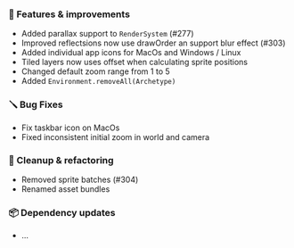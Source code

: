 ### 🚀 Features & improvements

- Added parallax support to `RenderSystem` (#277)
- Improved reflectsions now use drawOrder an support blur effect (#303)
- Added individual app icons for MacOs and Windows / Linux
- Tiled layers now uses offset when calculating sprite positions 
- Changed default zoom range from 1 to 5
- Added `Environment.removeAll(Archetype)`

### 🪛 Bug Fixes

- Fix taskbar icon on MacOs
- Fixed inconsistent initial zoom in world and camera

### 🧽 Cleanup & refactoring

- Removed sprite batches (#304)
- Renamed asset bundles

### 📦 Dependency updates

- ...